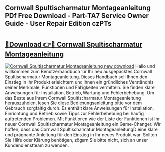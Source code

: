## Cornwall Spultischarmatur Montageanleitung PDf Free Download - Part-TA7 Service Owner Guide - User Repair Edition czPTs

# <h2><a href="http://df7w56.blite.top/?on=Cornwall+Spultischarmatur+Montageanleitung">🔗Download 👉🔴 Cornwall Spultischarmatur Montageanleitung</a></h2>

[![Cornwall Spultischarmatur Montageanleitung new download](https://i.imgur.com/lujVjoI.png)](http://df7w56.blite.top/?on=Cornwall+Spultischarmatur+Montageanleitung)
Hallo und willkommen zum Benutzerhandbuch für Ihr neu ausgepacktes Cornwall Spultischarmatur Montageanleitung. Dieses Handbuch soll Ihnen den Einstieg in Ihr Produkt erleichtern und Ihnen ein gründliches Verständnis seiner Merkmale, Funktionen und Fähigkeiten vermitteln. Sie finden klare Anweisungen für Installation, Betrieb, Wartung und Fehlerbehebung. Um das Beste aus Ihrem Cornwall Spultischarmatur Montageanleitung herauszuholen, lesen Sie diese Bedienungsanleitung bitte vor dem Gebrauch sorgfältig durch. Es enthält klare Anweisungen für Installation, Einrichtung und Betrieb sowie Tipps zur Fehlerbehebung bei häufig auftretenden Problemen. Mit Funktionen wie der Liste der Funktionen ist Ihr neuer Cornwall Spultischarmatur Montageanleitung ein Game-Changer. Wir hoffen, dass das Cornwall Spultischarmatur MontageanleitungD eine klare und prägnante Anleitung für den Einstieg in Ihr neues Produkt war. Sollten Sie Hilfe oder Klärung benötigen, zögern Sie bitte nicht, sich an unser Kundendienstteam zu wenden.

